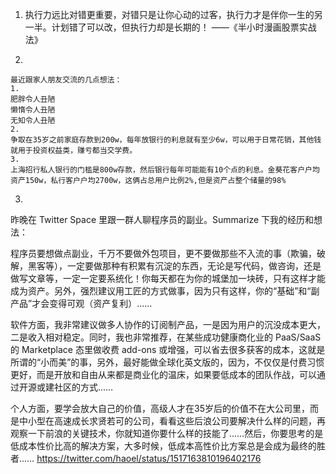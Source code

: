 1. 执行力远比对错更重要，对错只是让你心动的过客，执行力才是伴你一生的另一半。计划错了可以改，但执行力却是长期的！ ——《半小时漫画股票实战法》

2. 
```
最近跟家人朋友交流的几点想法：
1.
肥胖令人丑陋
懒惰令人丑陋
无知令人丑陋
2.
争取在35岁之前家庭存款到200w，每年放银行的利息就有至少6w，可以用于日常花销，其他钱就用于投资权益类，赚亏都当交学费。
3.
上海招行私人银行的门槛是800w存款，然后银行每年可能能有10个点的利息。金葵花客户户均资产150w，私行客户户均2700w，这俩占总用户比例2%,但是资产占整个储量的98%

```

3.
昨晚在 Twitter Space 里跟一群人聊程序员的副业。Summarize 下我的经历和想法：

程序员要想做点副业，千万不要做外包项目，更不要做那些不入流的事（欺骗，破解，黑客等），一定要做那种有积累有沉淀的东西，无论是写代码，做咨询，还是做写文章等，一定一定要系统化！你每天都在为你的城堡加一块砖，只有这样才能成为资产。另外，强烈建议用工匠的方式做事，因为只有这样，你的“基础”和“副产品”才会变得可观（资产复利）……

软件方面，我非常建议做多人协作的订阅制产品，一是因为用户的沉没成本更大，二是收入相对稳定。同时，我也非常推荐，在某些成功健康商化业的 PaaS/SaaS 的 Marketplace 态里做收费 add-ons 或增强，可以省去很多获客的成本，这就是所谓的“小而美”的事，另外，最好能做全球化英文版的，因为，不仅仅是付费习惯更好，而是开放和自由从来都是商业化的温床，如果要低成本的团队作战，可以通过开源或建社区的方式……

个人方面，要学会放大自己的价值，高级人才在35岁后的价值不在大公司里，而是中小型在高速成长求贤若可的公司，看看这些后浪公司要解决什么样的问题，再观察一下前浪的关键技术，你就知道你要什么样的技能了……然后，你要思考的是低成本性价比高的解决方案，大多时候，低成本高性价比方案总是会成为最终的胜者……
<https://twitter.com/haoel/status/1517163810196402176>
